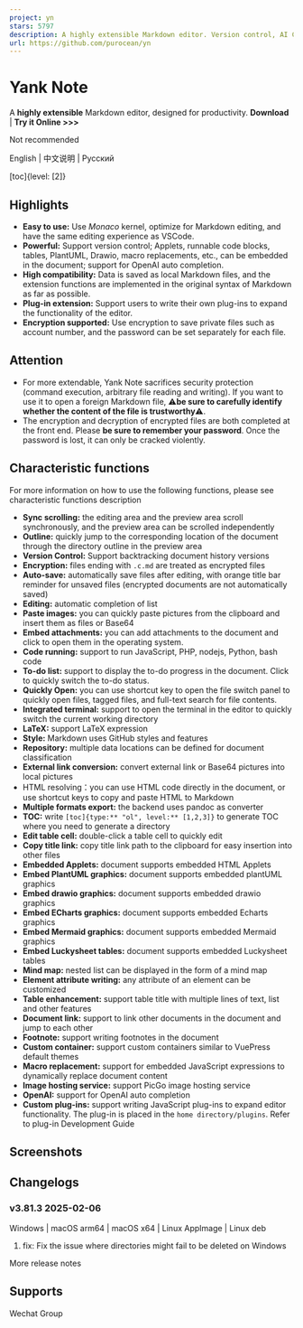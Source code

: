 ```yaml
---
project: yn
stars: 5797
description: A highly extensible Markdown editor. Version control, AI Copilot, mind map, documents encryption, code snippet running, integrated terminal, chart embedding, HTML applets, Reveal.js, plug-in, and macro replacement.
url: https://github.com/purocean/yn
---
```


Yank Note
=========

A **highly extensible** Markdown editor, designed for productivity. **Download** | **Try it Online >>>**

Not recommended

English | 中文说明 | Русский

\[toc\]{level: \[2\]}

Highlights
----------

-   **Easy to use:** Use _Monaco_ kernel, optimize for Markdown editing, and have the same editing experience as VSCode.
-   **Powerful:** Support version control; Applets, runnable code blocks, tables, PlantUML, Drawio, macro replacements, etc., can be embedded in the document; support for OpenAI auto completion.
-   **High compatibility:** Data is saved as local Markdown files, and the extension functions are implemented in the original syntax of Markdown as far as possible.
-   **Plug-in extension:** Support users to write their own plug-ins to expand the functionality of the editor.
-   **Encryption supported:** Use encryption to save private files such as account number, and the password can be set separately for each file.

Attention
---------

-   For more extendable, Yank Note sacrifices security protection (command execution, arbitrary file reading and writing). If you want to use it to open a foreign Markdown file, ⚠️**be sure to carefully identify whether the content of the file is trustworthy**⚠️.
-   The encryption and decryption of encrypted files are both completed at the front end. Please **be sure to remember your password**. Once the password is lost, it can only be cracked violently.

Characteristic functions
------------------------

For more information on how to use the following functions, please see characteristic functions description

-   **Sync scrolling:** the editing area and the preview area scroll synchronously, and the preview area can be scrolled independently
-   **Outline:** quickly jump to the corresponding location of the document through the directory outline in the preview area
-   **Version Control:** Support backtracking document history versions
-   **Encryption:** files ending with `.c.md` are treated as encrypted files
-   **Auto-save:** automatically save files after editing, with orange title bar reminder for unsaved files (encrypted documents are not automatically saved)
-   **Editing:** automatic completion of list
-   **Paste images:** you can quickly paste pictures from the clipboard and insert them as files or Base64
-   **Embed attachments:** you can add attachments to the document and click to open them in the operating system.
-   **Code running:** support to run JavaScript, PHP, nodejs, Python, bash code
-   **To-do list:** support to display the to-do progress in the document. Click to quickly switch the to-do status.
-   **Quickly Open:** you can use shortcut key to open the file switch panel to quickly open files, tagged files, and full-text search for file contents.
-   **Integrated terminal:** support to open the terminal in the editor to quickly switch the current working directory
-   **LaTeX:** support LaTeX expression
-   **Style:** Markdown uses GitHub styles and features
-   **Repository:** multiple data locations can be defined for document classification
-   **External link conversion:** convert external link or Base64 pictures into local pictures
-   HTML resolving：you can use HTML code directly in the document, or use shortcut keys to copy and paste HTML to Markdown
-   **Multiple formats export:** the backend uses pandoc as converter
-   **TOC:** write `[toc]{type:** "ol", level:** [1,2,3]}` to generate TOC where you need to generate a directory
-   **Edit table cell:** double-click a table cell to quickly edit
-   **Copy title link:** copy title link path to the clipboard for easy insertion into other files
-   **Embedded Applets:** document supports embedded HTML Applets
-   **Embed PlantUML graphics:** document supports embedded plantUML graphics
-   **Embed drawio graphics:** document supports embedded drawio graphics
-   **Embed ECharts graphics:** document supports embedded Echarts graphics
-   **Embed Mermaid graphics:** document supports embedded Mermaid graphics
-   **Embed Luckysheet tables:** document supports embedded Luckysheet tables
-   **Mind map:** nested list can be displayed in the form of a mind map
-   **Element attribute writing:** any attribute of an element can be customized
-   **Table enhancement:** support table title with multiple lines of text, list and other features
-   **Document link:** support to link other documents in the document and jump to each other
-   **Footnote:** support writing footnotes in the document
-   **Custom container:** support custom containers similar to VuePress default themes
-   **Macro replacement:** support for embedded JavaScript expressions to dynamically replace document content
-   **Image hosting service:** support PicGo image hosting service
-   **OpenAI:** support for OpenAI auto completion
-   **Custom plug-ins:** support writing JavaScript plug-ins to expand editor functionality. The plug-in is placed in the `home directory/plugins`. Refer to plug-in Development Guide

Screenshots
-----------

Changelogs
----------

### v3.81.3 2025-02-06

Windows | macOS arm64 | macOS x64 | Linux AppImage | Linux deb

1.  fix: Fix the issue where directories might fail to be deleted on Windows

More release notes

Supports
--------

Wechat Group
